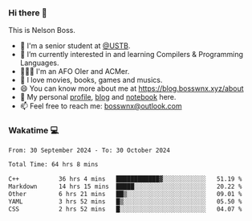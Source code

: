 ### Hi there 👋

<!--
**bosswnx/bosswnx** is a ✨ _special_ ✨ repository because its `README.md` (this file) appears on your GitHub profile.

Here are some ideas to get you started:

- 🔭 I’m currently working on ...
- 🌱 I’m currently learning ...
- 👯 I’m looking to collaborate on ...
- 🤔 I’m looking for help with ...
- 💬 Ask me about ...
- 📫 How to reach me: ...
- 😄 Pronouns: ...
- ⚡ Fun fact: ...
-->

This is Nelson Boss.

- 🏫 I'm a senior student at [@USTB](https://www.ustb.edu.cn/).
- 🌱 I’m currently interested in and learning Compilers & Programming Languages.
- 🧑🏻‍💻 I'm an AFO OIer and ACMer.
- 🥰 I love movies, books, games and musics.
- 😄 You can know more about me at https://blog.bosswnx.xyz/about
- 🔗 My personal [profile](https://bosswnx.xyz), [blog](https://blog.bosswnx.xyz) and [notebook](https://note.bosswnx.xyz) here.
- 📫 Feel free to reach me: bosswnx@outlook.com

### Wakatime 💻

<!--START_SECTION:waka-->

```txt
From: 30 September 2024 - To: 30 October 2024

Total Time: 64 hrs 8 mins

C++           36 hrs 4 mins   ████████████▓░░░░░░░░░░░░   51.19 %
Markdown      14 hrs 15 mins  █████░░░░░░░░░░░░░░░░░░░░   20.22 %
Other         6 hrs 21 mins   ██▒░░░░░░░░░░░░░░░░░░░░░░   09.01 %
YAML          3 hrs 52 mins   █▒░░░░░░░░░░░░░░░░░░░░░░░   05.50 %
CSS           2 hrs 52 mins   █░░░░░░░░░░░░░░░░░░░░░░░░   04.07 %
```

<!--END_SECTION:waka-->
